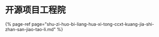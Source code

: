 # 开源项目工程院

{% page-ref page="shu-zi-huo-bi-liang-hua-xi-tong-ccxt-kuang-jia-shi-zhan-san-jiao-tao-li.md" %}



